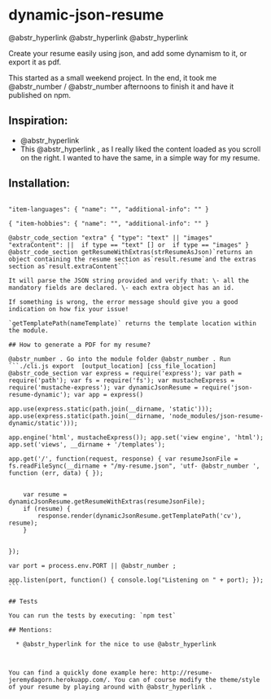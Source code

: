 # dynamic-json-resume

@abstr_hyperlink @abstr_hyperlink @abstr_hyperlink 

Create your resume easily using json, and add some dynamism to it, or export it as pdf.

This started as a small weekend project. In the end, it took me @abstr_number / @abstr_number afternoons to finish it and have it published on npm.

## Inspiration:

  * @abstr_hyperlink 
  * This @abstr_hyperlink , as I really liked the content loaded as you scroll on the right. I wanted to have the same, in a simple way for my resume.



## Installation:

``` npm install (--save) json-resume-dynamic @abstr_code_section "contact" : { "first_name": "", "last_name": "", "website": "", "email": "", "github": "", "city": "" } @abstr_code_section "item-education": { "start-date": "", "end-date": "", "institution": { "name": "", "city": "", "country": "" }, "description": "", "additional-info": "" } @abstr_code_section "item-work": { "start-date": "", "end-date": "", "position": "", "company": { "name": "", "city": "", "country": "" }, "achievements": "", "technologies": ["", ""] } @abstr_code_section "item-projects": { "title": "", "description":"", "technologies": [] } @abstr_code_section "skills" : ["skill @abstr_number ", "skill @abstr_number "] @abstr_code_section 

"item-languages": { "name": "", "additional-info": "" }

{ "item-hobbies": { "name": "", "additional-info": "" }

@abstr_code_section "extra" { "type": "text" || "images" "extraContent": ||  if type == "text" [] or  if type == "images" } @abstr_code_section getResumeWithExtras(strResumeAsJson)`returns an object containing the resume section as`result.resume`and the extras section as`result.extraContent``` 

It will parse the JSON string provided and verify that: \- all the mandatory fields are declared. \- each extra object has an id.

If something is wrong, the error message should give you a good indication on how fix your issue!

`getTemplatePath(nameTemplate)` returns the template location within the module.

## How to generate a PDF for my resume?

@abstr_number . Go into the module folder @abstr_number . Run ```./cli.js export  [output_location] [css_file_location] @abstr_code_section var express = require('express'); var path = require('path'); var fs = require('fs'); var mustacheExpress = require('mustache-express'); var dynamicJsonResume = require('json-resume-dynamic'); var app = express()

app.use(express.static(path.join(__dirname, 'static'))); app.use(express.static(path.join(__dirname, 'node_modules/json-resume-dynamic/static')));

app.engine('html', mustacheExpress()); app.set('view engine', 'html'); app.set('views', __dirname + '/templates');

app.get('/', function(request, response) { var resumeJsonFile = fs.readFileSync(__dirname + "/my-resume.json", 'utf- @abstr_number ', function (err, data) { });
    
    
    var resume = dynamicJsonResume.getResumeWithExtras(resumeJsonFile);
    if (resume) {
        response.render(dynamicJsonResume.getTemplatePath('cv'), resume);
    }
    

});

var port = process.env.PORT || @abstr_number ;

app.listen(port, function() { console.log("Listening on " + port); }); ```

## Tests

You can run the tests by executing: `npm test`

## Mentions:

  * @abstr_hyperlink for the nice to use @abstr_hyperlink 



You can find a quickly done example here: http://resume-jeremydagorn.herokuapp.com/. You can of course modify the theme/style of your resume by playing around with @abstr_hyperlink .
